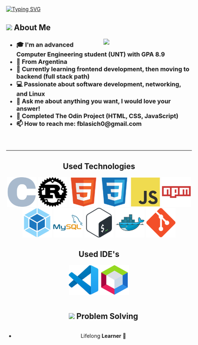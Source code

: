 <!--
**ArchivexBlasich/ArchivexBlasich** is a ✨ _special_ ✨ repository because its `README.md` (this file) appears on your GitHub profile.

Here are some ideas to get you started:

- 🔭 I’m currently working on ...
- 🌱 I’m currently learning ...
- 👯 I’m looking to collaborate on ...
- 🤔 I’m looking for help with ...
- 💬 Ask me about ...
- 📫 How to reach me: ...
- 😄 Pronouns: ...
- ⚡ Fun fact: ...
-->
[![Typing SVG](https://readme-typing-svg.herokuapp.com?color=007FFF&size=35&center=true&vCenter=true&width=1000&lines=Hi+there+👋;Welcome+to+my+GitHub+profile!+🤗;My+name+is+Fabricio+Blasich;I+am+a+computer+engineering+student)](https://git.io/typing-svg)

## <picture><img src = "https://github.com/7oSkaaa/7oSkaaa/blob/main/Images/about_me.gif?raw=true" width = 50px></picture> About Me

<img id='gif' align="right" src="https://media4.giphy.com/media/v1.Y2lkPTc5MGI3NjExanp3aTc0Mnc3NmI3cWs0ZW5mZW5uYTcxcWZycDBwams2OG94ZnRqMiZlcD12MV9pbnRlcm5hbF9naWZfYnlfaWQmY3Q9Zw/3owvKdSecsPWrDDjIQ/giphy.gif" width="240">
<header align="left">
    <h3 align="left">
        <ul>
            <li>🎓 I'm an advanced Computer Engineering student (UNT) with GPA 8.9</li>
            <li>📍 From Argentina</li>
            <li>🔭 Currently learning frontend development, then moving to backend (full stack path)</li>
            <li>💻 Passionate about software development, networking, and Linux</li>
            <li>💬 Ask me about anything you want, I would love your answer!</li>
            <li>📂 Completed The Odin Project (HTML, CSS, JavaScript)</li>
            <li>📫 How to reach me: fblasich0@gmail.com</li>
        </ul>
    </h3>
</header>

<hr>

<div align="center">
    <h2 align="center">Used Technologies</h2>
    <div align="center">
        <img src="https://github.com/devicons/devicon/blob/master/icons/c/c-original.svg" alt="C" width="80">
        <img src="https://github.com/devicons/devicon/blob/master/icons/rust/rust-original.svg" alt="rust" width="80">
        <img src="https://github.com/devicons/devicon/blob/master/icons/html5/html5-original.svg" alt="HTML" width="80">
        <img src="https://github.com/devicons/devicon/blob/master/icons/css3/css3-original.svg" alt="CSS" width="80">
        <img src="https://github.com/devicons/devicon/blob/master/icons/javascript/javascript-original.svg" alt="JavaScript" width="80">
        <img src="https://github.com/devicons/devicon/blob/master/icons/npm/npm-original-wordmark.svg" alt="npm" width="80">
        <img src="https://github.com/devicons/devicon/blob/master/icons/webpack/webpack-original.svg" alt="webpack" width="80">
        <img src="https://github.com/devicons/devicon/blob/master/icons/mysql/mysql-original-wordmark.svg" alt="mySQL" width="80">
        <img src="https://github.com/devicons/devicon/blob/master/icons/bash/bash-original.svg" alt="Bash" width="80">
        <img src="https://github.com/devicons/devicon/blob/master/icons/docker/docker-original.svg" alt="Docker" width="80">
        <img src="https://github.com/devicons/devicon/blob/master/icons/git/git-original.svg" alt="Git" width="80">  
    </div>
    <h2 align="center">Used IDE's</h2>
    <div align="center">
        <img src="https://github.com/devicons/devicon/blob/master/icons/vscode/vscode-original.svg" alt="VsCode" width="80">
        <img src="https://github.com/devicons/devicon/blob/master/icons/netbeans/netbeans-original.svg" alt="NetBeans" width="80">
    </div>
    <div id="user-content-toc">
      <ul>
        <summary><h2 style="display: inline-block"><picture> <img src = "https://github.com/7oSkaaa/7oSkaaa/blob/main/Images/CP_PS.gif?raw=true" width = 50px>  </picture>             Problem Solving</h2></summary>
          <li><p>Lifelong <strong>Learner</strong> 📖 </p></li>
      </ul>
    </div>
</div>
